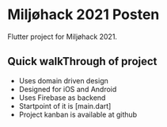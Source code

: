 # Miljøhack 2021 Posten

Flutter project for Miljøhack 2021.

## Quick walkThrough of project

- Uses domain driven design
- Designed for iOS and Android
- Uses Firebase as backend
- Startpoint of it is [main.dart]
- Project kanban is available at github
